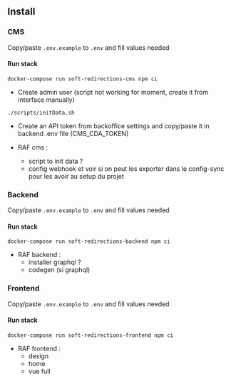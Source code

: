 ## Install

### CMS

Copy/paste `.env.example` to `.env` and fill values needed


#### Run stack
```
docker-compose run soft-redirections-cms npm ci
```
- Create admin user (script not working for moment, create it from interface manually)
```
./scripts/initData.sh
```
- Create an API token from backoffice settings and copy/paste it in backend .env file (CMS_CDA_TOKEN)

- RAF cms : 
    -  script to init data ?
    - config webhook et voir si on peut les exporter dans le config-sync pour les avoir au setup du projet

### Backend

Copy/paste `.env.example` to `.env` and fill values needed

#### Run stack
```
docker-compose run soft-redirections-backend npm ci
```

- RAF backend : 
    - installer graphql ?
    - codegen (si graphql)

### Frontend

Copy/paste `.env.example` to `.env` and fill values needed

#### Run stack
```
docker-compose run soft-redirections-frontend npm ci
```

- RAF frontend :
    - design
    - home
    - vue full
